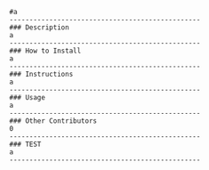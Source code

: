
    #a
    ------------------------------------------------
    ### Description
    a
    ------------------------------------------------
    ### How to Install
    a
    ------------------------------------------------
    ### Instructions
    a
    ------------------------------------------------
    ### Usage
    a
    ------------------------------------------------
    ### Other Contributors
    0
    ------------------------------------------------
    ### TEST
    a
    ------------------------------------------------

    
